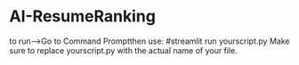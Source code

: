 # AI-ResumeRanking
to run-->Go to Command Promptthen use:
#streamlit run yourscript.py
Make sure to replace yourscript.py with the actual name of your file.

